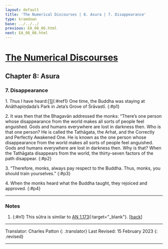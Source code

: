 ```yaml
---
layout: default
title: 'The Numerical Discourses | 8. Asura | 7. Disappearance'
type: kramdown
base: ../../../
previous: EA_08_06.html
next: EA_08_08.html
---
```


# [The Numerical Discourses](../index.html)
## Chapter 8: Asura
### 7. Disappearance

1\. Thus I have heard:[\[1\]](#n1){:#ref1} One time, the Buddha was staying at Anāthapiṇḍada’s Park in Jeta’s Grove of Śrāvastī.
{:#p1}

2\. It was then that the Bhagavān addressed the monks: “There’s one person whose disappearance from the world makes all sorts of people feel anguished. Gods and humans everywhere are lost in darkness then. Who is that one person? He is called the Tathāgata, the Arhat, and the Correctly and Perfectly Awakened One. He is known as the one person whose disappearance from the world makes all sorts of people feel anguished. Gods and humans everywhere are lost in darkness then. Why is that? When the Tathāgata disappears from the world, the thirty-seven factors of the path disappear.
{:#p2}

3\. “Therefore, monks, always pay respect to the Buddha. Thus, monks, you should train yourselves.”
{:#p3}

4\. When the monks heard what the Buddha taught, they rejoiced and approved.
{:#p4}

---

### Notes

1. {:#n1} This sūtra is similar to [AN 1.173](https://www.suttacentral.net/an1.173/en/sujato){:target="_blank"}. [\[back\]](#ref1)

---

Translator: Charles Patton
{: .translator}
Last Revised: 15 February 2023
{: .revised}

---